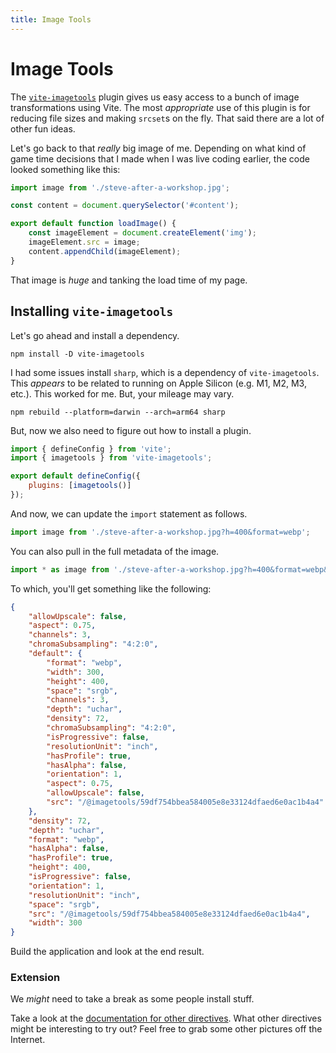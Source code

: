 ```yaml
---
title: Image Tools
---
```


# Image Tools

<script>
  import {Callout} from '$components';
</script>

The [`vite-imagetools`](https://www.npmjs.com/package/vite-imagetools) plugin gives us easy access to a bunch of image transformations using Vite. The most _appropriate_ use of this plugin is for reducing file sizes and making `srcset`s on the fly. That said there are a lot of other fun ideas.

Let's go back to that _really_ big image of me. Depending on what kind of game time decisions that I made when I was live coding earlier, the code looked something like this:

```js
import image from './steve-after-a-workshop.jpg';

const content = document.querySelector('#content');

export default function loadImage() {
	const imageElement = document.createElement('img');
	imageElement.src = image;
	content.appendChild(imageElement);
}
```

That image is _huge_ and tanking the load time of my page.

## Installing `vite-imagetools`

Let's go ahead and install a dependency.

```
npm install -D vite-imagetools
```

<div class="warning">

I had some issues install `sharp`, which is a dependency of `vite-imagetools`. This _appears_ to be related to running on Apple Silicon (e.g. M1, M2, M3, etc.). This worked for me. But, your mileage may vary.

```
npm rebuild --platform=darwin --arch=arm64 sharp
```

</div>

But, now we also need to figure out how to install a plugin.

```js
import { defineConfig } from 'vite';
import { imagetools } from 'vite-imagetools';

export default defineConfig({
	plugins: [imagetools()]
});
```

And now, we can update the `import` statement as follows.

```js
import image from './steve-after-a-workshop.jpg?h=400&format=webp';
```

You can also pull in the full metadata of the image.

```js
import * as image from './steve-after-a-workshop.jpg?h=400&format=webp&as=metadata';
```

To which, you'll get something like the following:

```json
{
	"allowUpscale": false,
	"aspect": 0.75,
	"channels": 3,
	"chromaSubsampling": "4:2:0",
	"default": {
		"format": "webp",
		"width": 300,
		"height": 400,
		"space": "srgb",
		"channels": 3,
		"depth": "uchar",
		"density": 72,
		"chromaSubsampling": "4:2:0",
		"isProgressive": false,
		"resolutionUnit": "inch",
		"hasProfile": true,
		"hasAlpha": false,
		"orientation": 1,
		"aspect": 0.75,
		"allowUpscale": false,
		"src": "/@imagetools/59df754bbea584005e8e33124dfaed6e0ac1b4a4"
	},
	"density": 72,
	"depth": "uchar",
	"format": "webp",
	"hasAlpha": false,
	"hasProfile": true,
	"height": 400,
	"isProgressive": false,
	"orientation": 1,
	"resolutionUnit": "inch",
	"space": "srgb",
	"src": "/@imagetools/59df754bbea584005e8e33124dfaed6e0ac1b4a4",
	"width": 300
}
```

Build the application and look at the end result.

### Extension

We _might_ need to take a break as some people install stuff.

Take a look at the [documentation for other directives](https://github.com/JonasKruckenberg/imagetools/blob/main/docs/directives.md#directives). What other directives might be interesting to try out? Feel free to grab some other pictures off the Internet.

